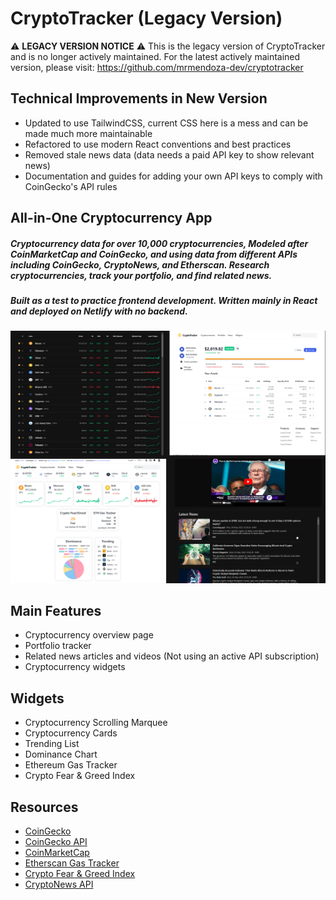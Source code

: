 # CryptoTracker (Legacy Version)

⚠️ **LEGACY VERSION NOTICE** ⚠️
This is the legacy version of CryptoTracker and is no longer actively maintained.
For the latest actively maintained version, please visit:
https://github.com/mrmendoza-dev/cryptotracker

## Technical Improvements in New Version
- Updated to use TailwindCSS, current CSS here is a mess and can be made much more maintainable
- Refactored to use modern React conventions and best practices
- Removed stale news data (data needs a paid API key to show relevant news)
- Documentation and guides for adding your own API keys to comply with CoinGecko's API rules

## All-in-One Cryptocurrency App
##### Cryptocurrency data for over 10,000 cryptocurrencies, Modeled after CoinMarketCap and CoinGecko, and using data from different APIs including CoinGecko, CryptoNews, and Etherscan. Research cryptocurrencies, track your portfolio, and find related news.
##### Built as a test to practice frontend development. Written mainly in React and deployed on Netlify with no backend.

![Example image](./src/assets/images/example.png)

## Main Features
- Cryptocurrency overview page
- Portfolio tracker
- Related news articles and videos (Not using an active API subscription)
- Cryptocurrency widgets

## Widgets
- Cryptocurrency Scrolling Marquee
- Cryptocurrency Cards
- Trending List
- Dominance Chart
- Ethereum Gas Tracker
- Crypto Fear & Greed Index

## Resources
- [CoinGecko](https://www.coingecko.com/)
- [CoinGecko API](https://www.coingecko.com/api/documentations/v3)
- [CoinMarketCap](https://coinmarketcap.com/)
- [Etherscan Gas Tracker](https://docs.etherscan.io/api-endpoints/gas-tracker)
- [Crypto Fear & Greed Index](https://alternative.me/crypto/fear-and-greed-index/)
- [CryptoNews API](https://cryptonews-api.com/)
